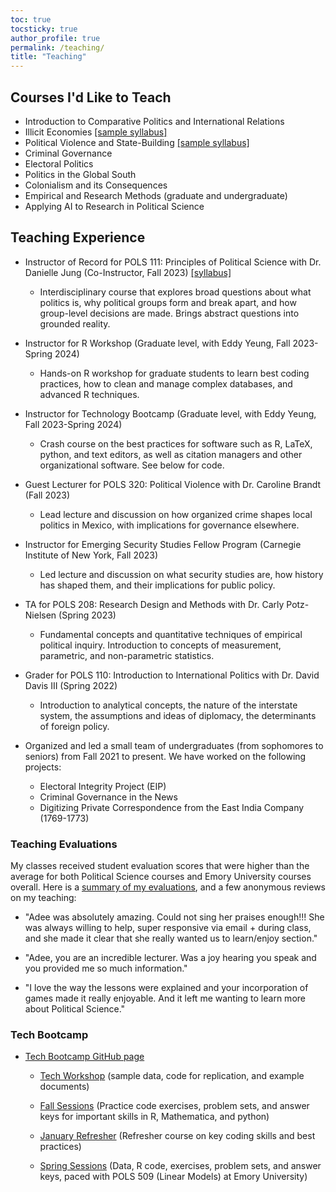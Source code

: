 ```yaml
---
toc: true
tocsticky: true
author_profile: true
permalink: /teaching/
title: "Teaching"
---
```



## Courses I'd Like to Teach

* Introduction to Comparative Politics and International Relations
* Illicit Economies [[sample syllabus]](https://www.dropbox.com/scl/fi/fev07z14hvrxgnn0uww60/sample_syllabus_Weller_24.pdf?rlkey=knwg7a0ifzun3bj5pibt3is23&st=3f9usrsw&dl=0)
* Political Violence and State-Building [[sample syllabus]](https://www.dropbox.com/scl/fi/sy2h14bc50qcquwl5iobq/Political_Violence_and_State_Building.pdf?rlkey=vykxld39cpqh7u2nqpvhgxw3q&st=21whqbxd&dl=0)
* Criminal Governance
* Electoral Politics
* Politics in the Global South
* Colonialism and its Consequences
* Empirical and Research Methods (graduate and undergraduate)
* Applying AI to Research in Political Science



## Teaching Experience

* Instructor of Record for POLS 111: Principles of Political Science with Dr. Danielle Jung (Co-Instructor, Fall 2023) [[syllabus]](https://www.dropbox.com/scl/fi/3dp34mh6ppso01375n1dp/POLS_111_F2023.pdf?rlkey=qpkrw0388b0vjisspekycvkcy&dl=0)
  * Interdisciplinary course that explores broad questions about what politics is, why political groups form and break apart, and how group-level decisions are made. Brings abstract questions into grounded reality.

* Instructor for R Workshop (Graduate level, with Eddy Yeung, Fall 2023-Spring 2024)
  * Hands-on R workshop for graduate students to learn best coding practices, how to clean and manage complex databases, and advanced R techniques. 

* Instructor for Technology Bootcamp (Graduate level, with Eddy Yeung, Fall 2023-Spring 2024)
  * Crash course on the best practices for software such as R, LaTeX, python, and text editors, as well as citation managers and other organizational software. See below for code.

* Guest Lecturer for POLS 320: Political Violence with Dr. Caroline Brandt (Fall 2023)
  * Lead lecture and discussion on how organized crime shapes local politics in Mexico, with implications for governance elsewhere.

* Instructor for Emerging Security Studies Fellow Program (Carnegie Institute of New York, Fall 2023)
  * Led lecture and discussion on what security studies are, how history has shaped them, and their implications for public policy.

* TA for POLS 208: Research Design and Methods with Dr. Carly Potz-Nielsen (Spring 2023)
  * Fundamental concepts and quantitative techniques of empirical political inquiry. Introduction to concepts of measurement, parametric, and non-parametric statistics.

* Grader for POLS 110: Introduction to International Politics with Dr. David Davis III (Spring 2022)
  * Introduction to analytical concepts, the nature of the interstate system, the assumptions and ideas of diplomacy, the determinants of foreign policy.

* Organized and led a small team of undergraduates (from sophomores to seniors) from Fall 2021 to present. We have worked on the following projects:
  * Electoral Integrity Project (EIP) 
  * Criminal Governance in the News
  * Digitizing Private Correspondence from the East India Company (1769-1773)

### Teaching Evaluations 

My classes received student evaluation scores that were higher than the average for both Political Science courses and Emory University courses overall. Here is a [summary of my evaluations](https://www.dropbox.com/scl/fi/eol5y011b8or9eph7uzej/Weller_teaching_evaluation_summary.pdf?rlkey=94n3uvtmwyylokhagd4ln6ixo&st=4wwywn36&dl=0), and a few anonymous reviews on my teaching:
​
* "Adee was absolutely amazing. Could not sing her praises enough!!! She was always willing to help, super responsive via email + during class, and she
made it clear that she really wanted us to learn/enjoy section."

* "Adee, you are an incredible lecturer. Was a joy hearing you speak and you provided me so much information."

* "I love the way the lessons were explained and your incorporation of games made it really enjoyable. And it left me wanting to learn more about Political Science."



### Tech Bootcamp

* [Tech Bootcamp GitHub page](https://github.com/adeeweller/R_Workshop/tree/main)

    * [Tech Workshop](https://github.com/adeeweller/R_Workshop/tree/main/tech_bootcamp) (sample data, code for replication, and example documents)

    * [Fall Sessions](https://github.com/adeeweller/R_Workshop/tree/main/Fall_Sessions) (Practice code exercises, problem sets, and answer keys for important skills in R, Mathematica, and python)

    * [January Refresher](https://github.com/adeeweller/R_Workshop/tree/main/January_Refresher) (Refresher course on key coding skills and best practices)

    * [Spring Sessions](https://github.com/adeeweller/R_Workshop/tree/main/Spring_Sessions) (Data, R code, exercises, problem sets, and answer keys, paced with POLS 509 (Linear Models) at Emory University)


